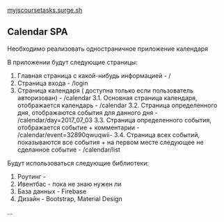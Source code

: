 [myjscoursetasks.surge.sh](myjscoursetasks.surge.sh)


## Calendar SPA

Необходимо реализовать одностраничное приложение календаря

В приложении будут следующие страницы:

1. Главная страница с какой-нибудь информацией - /
2. Страница входа - /login
3. Страница календаря ( доступна только если пользователь авторизован) - /calendar
  3.1. Основная страница календаря, отображается календарь - /calendar
  3.2. Страница определенного дня, отображаются события для данного дня - /calendar/day=2017_07_03
  3.3. Страница определенного события, отображается событие + комментарии - /calendar/event=32890qwuqwii-
  3.4. Страница всех событий, показываются все события + на первом месте следующее не сделанное событие - /calendar/list



Будут использоваться следующие библиотеки:

1. Роутинг -
2. Ивентбас - пока не знаю нужен ли
3. База данных - Firebase
4. Дизайн - Bootstrap, Material Design

...
